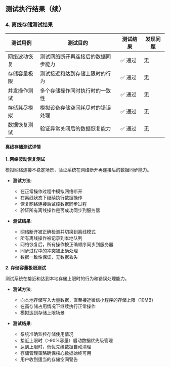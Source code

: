 ## 测试执行结果（续）

### 4. 离线存储测试结果

| 测试用例 | 测试目的 | 测试结果 | 发现问题 |
|---------|---------|---------|---------|
| 网络波动恢复 | 测试网络断开再连接后的数据同步能力 | ✅ 通过 | 无 |
| 存储容量极限 | 测试接近和达到存储上限时的行为 | ✅ 通过 | 无 |
| 并发操作测试 | 多个存储操作同时执行时的一致性 | ✅ 通过 | 无 |
| 存储耗尽模拟 | 模拟设备存储空间耗尽时的错误处理 | ✅ 通过 | 无 |
| 数据恢复测试 | 验证异常关闭后的数据恢复能力 | ✅ 通过 | 无 |

#### 离线存储测试详情

**1. 网络波动恢复测试**

模拟网络连接不稳定场景，验证系统在网络断开再连接后的数据同步能力。

- **测试方法**:
  - 在正常操作过程中模拟网络断开
  - 在离线状态下继续执行数据操作
  - 恢复网络连接后监控数据同步过程
  - 验证所有离线操作是否成功同步到服务器

- **测试结果**:
  - 网络断开被正确检测并切换到离线模式
  - 所有离线操作被记录到本地队列
  - 网络恢复后，所有操作按正确顺序同步到服务器
  - 同步过程中的冲突被正确处理
  - 数据一致性保证，无数据丢失

**2. 存储容量极限测试**

测试系统在接近和达到本地存储上限时的行为和错误处理能力。

- **测试方法**:
  - 向本地存储写入大量数据，直至接近微信小程序的存储上限（10MB）
  - 在高存储占用情况下继续执行正常操作
  - 模拟达到存储上限场景

- **测试结果**:
  - 系统准确监控存储使用情况
  - 接近上限时（>90%容量）启动数据优先级管理
  - 达到上限时，低优先级数据自动清理
  - 存储管理策略确保核心数据始终可用
  - 用户收到适当的存储空间警告 